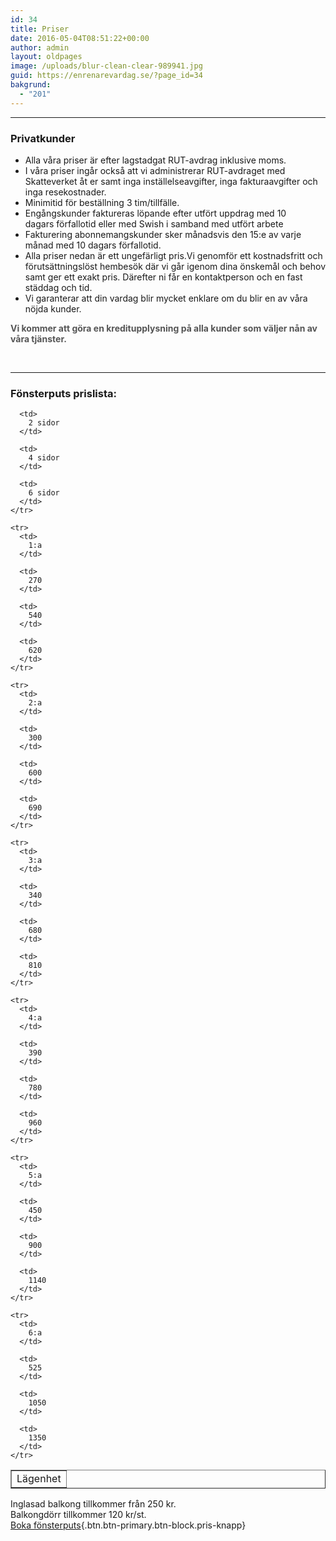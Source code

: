 ```yaml
---
id: 34
title: Priser
date: 2016-05-04T08:51:22+00:00
author: admin
layout: oldpages
image: /uploads/blur-clean-clear-989941.jpg
guid: https://enrenarevardag.se/?page_id=34
bakgrund:
  - "201"
---
```

* * *

### Privatkunder

  * Alla våra priser är efter lagstadgat RUT-avdrag inklusive moms.
  * I våra priser ingår också att vi administrerar RUT-avdraget med Skatteverket åt er samt inga inställelseavgifter, inga fakturaavgifter och inga resekostnader.
  * Minimitid för beställning 3 tim/tillfälle.
  * Engångskunder faktureras löpande efter utfört uppdrag med 10 dagars förfallotid eller med Swish i samband med utfört arbete
  * Fakturering abonnemangskunder sker månadsvis den 15:e av varje månad med 10 dagars förfallotid.
  * Alla priser nedan är ett ungefärligt pris.Vi genomför ett kostnadsfritt och förutsättningslöst hembesök där vi går igenom dina önskemål och behov samt ger ett exakt pris. Därefter ni får en kontaktperson och en fast städdag och tid.
  * Vi garanterar att din vardag blir mycket enklare om du blir en av våra nöjda kunder.

<strong style="color: #555;">Vi kommer att göra en kreditupplysning på alla kunder som väljer nån av våra tjänster.</strong>

&nbsp;

* * *

### Fönsterputs prislista:

<div class="table-responsive">
  <table border="1" cellpadding="1">
    <tr>
      <td>
        Lägenhet
      </td>
      
      <td>
        2 sidor
      </td>
      
      <td>
        4 sidor
      </td>
      
      <td>
        6 sidor
      </td>
    </tr>
    
    <tr>
      <td>
        1:a
      </td>
      
      <td>
        270
      </td>
      
      <td>
        540
      </td>
      
      <td>
        620
      </td>
    </tr>
    
    <tr>
      <td>
        2:a
      </td>
      
      <td>
        300
      </td>
      
      <td>
        600
      </td>
      
      <td>
        690
      </td>
    </tr>
    
    <tr>
      <td>
        3:a
      </td>
      
      <td>
        340
      </td>
      
      <td>
        680
      </td>
      
      <td>
        810
      </td>
    </tr>
    
    <tr>
      <td>
        4:a
      </td>
      
      <td>
        390
      </td>
      
      <td>
        780
      </td>
      
      <td>
        960
      </td>
    </tr>
    
    <tr>
      <td>
        5:a
      </td>
      
      <td>
        450
      </td>
      
      <td>
        900
      </td>
      
      <td>
        1140
      </td>
    </tr>
    
    <tr>
      <td>
        6:a
      </td>
      
      <td>
        525
      </td>
      
      <td>
        1050
      </td>
      
      <td>
        1350
      </td>
    </tr>
  </table>
</div>

Inglasad balkong tillkommer från 250 kr.  
Balkongdörr tillkommer 120 kr/st.  
[Boka fönsterputs](https://enrenarevardag.se/privat/fonsterputs/){.btn.btn-primary.btn-block.pris-knapp}